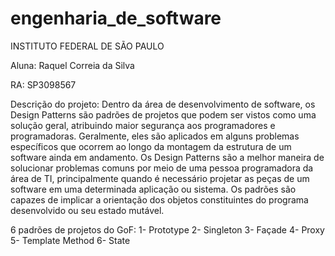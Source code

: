 # engenharia_de_software
INSTITUTO FEDERAL DE SÃO PAULO

Aluna: Raquel Correia da Silva

RA: SP3098567

Descrição do projeto: Dentro da área de desenvolvimento de software, os Design Patterns são padrões de projetos que podem ser vistos como uma solução geral, atribuindo maior segurança aos programadores e programadoras. Geralmente, eles são aplicados em alguns problemas específicos que ocorrem ao longo da montagem da estrutura de um software ainda em andamento. Os Design Patterns são a melhor maneira de solucionar problemas comuns por meio de uma pessoa programadora da área de TI, principalmente quando é necessário projetar as peças de um software em uma determinada aplicação ou sistema. Os padrões são capazes de implicar a orientação dos objetos constituintes do programa desenvolvido ou seu estado mutável.

6 padrões de projetos do GoF: 
1-	Prototype
2-	Singleton
3-	Façade
4-	Proxy
5-	Template Method
6-	State

